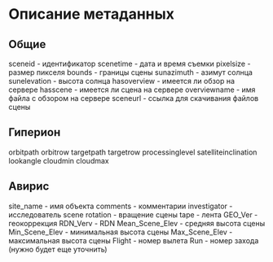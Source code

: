 Описание метаданных
===================================================

Общие
-----

sceneid - идентификатор
scenetime - дата и время съемки
pixelsize - размер пикселя
bounds - границы сцены
sunazimuth - азимут солнца
sunelevation - высота солнца
hasoverview - имеется ли обзор на сервере
hasscene - имеется ли сцена на сервере
overviewname - имя файла с обзором на сервере
sceneurl - ссылка для скачивания файлов сцены

Гиперион
--------

orbitpath
orbitrow
targetpath
targetrow
processinglevel
satelliteinclination
lookangle
cloudmin
cloudmax

Авирис
------

site_name - имя объекта
comments - комментарии
investigator - исследователь
scene rotation - вращение сцены
tape - лента
GEO_Ver - геокоррекция
RDN_Verv - RDN
Mean_Scene_Elev - средняя высота сцены
Min_Scene_Elev - минимальная высота сцены
Max_Scene_Elev - максимальная высота сцены
Flight - номер вылета
Run - номер захода (нужно будет еще уточнить)